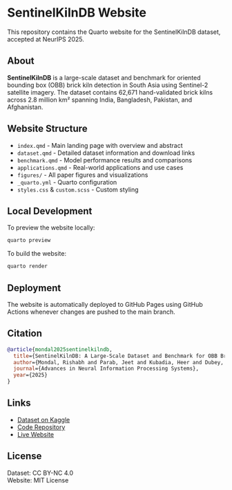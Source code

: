# SentinelKilnDB Website

This repository contains the Quarto website for the SentinelKilnDB dataset, accepted at NeurIPS 2025.

## About

**SentinelKilnDB** is a large-scale dataset and benchmark for oriented bounding box (OBB) brick kiln detection in South Asia using Sentinel-2 satellite imagery. The dataset contains 62,671 hand-validated brick kilns across 2.8 million km² spanning India, Bangladesh, Pakistan, and Afghanistan.

## Website Structure

- `index.qmd` - Main landing page with overview and abstract
- `dataset.qmd` - Detailed dataset information and download links
- `benchmark.qmd` - Model performance results and comparisons
- `applications.qmd` - Real-world applications and use cases
- `figures/` - All paper figures and visualizations
- `_quarto.yml` - Quarto configuration
- `styles.css` & `custom.scss` - Custom styling

## Local Development

To preview the website locally:

```bash
quarto preview
```

To build the website:

```bash
quarto render
```

## Deployment

The website is automatically deployed to GitHub Pages using GitHub Actions whenever changes are pushed to the main branch.

## Citation

```bibtex
@article{mondal2025sentinelkilndb,
  title={SentinelKilnDB: A Large-Scale Dataset and Benchmark for OBB Brick Kiln Detection in South Asia Using Satellite Imagery},
  author={Mondal, Rishabh and Parab, Jeet and Kubadia, Heer and Dubey, Shataxi and Junagade, Shardul and Patel, Zeel B and Batra, Nipun},
  journal={Advances in Neural Information Processing Systems},
  year={2025}
}
```

## Links

- [Dataset on Kaggle](https://kaggle.com/datasets/3eb8e7201b14b158ed841718cb777c5b94a6a6375aaa8499c7376ec831f8d879)
- [Code Repository](https://github.com/rishabh-mondal/NeurIPS_2025)
- [Live Website](https://rishabh-mondal.github.io/sentinelkilndb)

## License

Dataset: CC BY-NC 4.0  
Website: MIT License